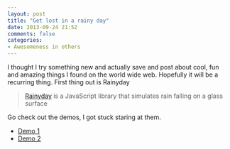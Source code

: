 ```yaml
---
layout: post
title: "Get lost in a rainy day"
date: 2013-09-24 21:52
comments: false
categories: 
- Awesomeness in others
---
```


I thought I try something new and actually save and post about cool, fun and amazing things I found on the world wide web. Hopefully it will be a recurring thing. First thing out is Rainyday

> [Rainyday](https://github.com/maroslaw/rainyday.js) is a JavaScript library that simulates rain falling on a glass surface

Go check out the demos, I got stuck staring at them. 

* [Demo 1](http://maroslaw.github.io/rainyday.js/demo1.html)
* [Demo 2](http://maroslaw.github.io/rainyday.js/demo2.html)
